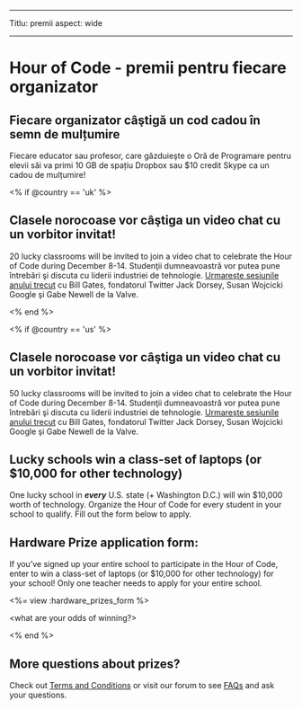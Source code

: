 * * *

Titlu: premii aspect: wide

* * *

# Hour of Code - premii pentru fiecare organizator

## Fiecare organizator câştigă un cod cadou în semn de mulțumire

Fiecare educator sau profesor, care găzduieşte o Oră de Programare pentru elevii săi va primi 10 GB de spațiu Dropbox sau $10 credit Skype ca un cadou de mulțumire!

<% if @country == 'uk' %>

## Clasele norocoase vor câştiga un video chat cu un vorbitor invitat!

20 lucky classrooms will be invited to join a video chat to celebrate the Hour of Code during December 8-14. Studenţii dumneavoastră vor putea pune întrebări şi discuta cu liderii industriei de tehnologie. [Urmarește sesiunile anului trecut](http://www.youtube.com/playlist?list=PLzdnOPI1iJNckJ81gRpJe5mR7imAHDl9a) cu Bill Gates, fondatorul Twitter Jack Dorsey, Susan Wojcicki Google şi Gabe Newell de la Valve.

<% end %>

<% if @country == 'us' %>

## Clasele norocoase vor câştiga un video chat cu un vorbitor invitat!

50 lucky classrooms will be invited to join a video chat to celebrate the Hour of Code during December 8-14. Studenţii dumneavoastră vor putea pune întrebări şi discuta cu liderii industriei de tehnologie. [Urmarește sesiunile anului trecut](http://www.youtube.com/playlist?list=PLzdnOPI1iJNckJ81gRpJe5mR7imAHDl9a) cu Bill Gates, fondatorul Twitter Jack Dorsey, Susan Wojcicki Google şi Gabe Newell de la Valve.

## Lucky schools win a class-set of laptops (or $10,000 for other technology)

One lucky school in ***every*** U.S. state (+ Washington D.C.) will win $10,000 worth of technology. Organize the Hour of Code for every student in your school to qualify. Fill out the form below to apply.

## Hardware Prize application form:

If you’ve signed up your entire school to participate in the Hour of Code, enter to win a class-set of laptops (or $10,000 for other technology) for your school! Only one teacher needs to apply for your entire school.

<%= view :hardware_prizes_form %>

<what are your odds of winning?>

<see a list of all schools signed up for the hour code in your state. one public k-12 school every u.s. state will win class-set laptops.>

<% end %>

## More questions about prizes?

Check out [Terms and Conditions](/prizes-terms) or visit our forum to see [FAQs](http://support.code.org) and ask your questions.